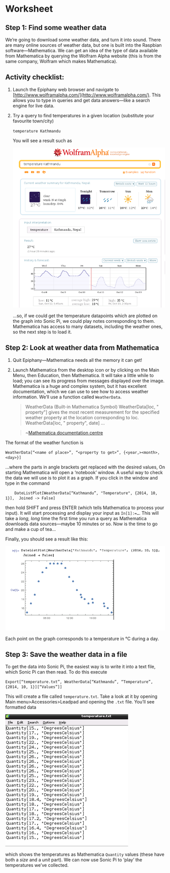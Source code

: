 # Worksheet
## Step 1: Find some weather data

We’re going to download some weather data, and turn it into sound. There are many online sources of weather data, but one is built into the Raspbian software—Mathematica. We can get an idea of the type of data available from Mathematica by querying the Wolfram Alpha website (this is from the same company, Wolfram which makes Mathematica).

## Activity checklist:

1. Launch the Epiphany web browser and navigate to [http://www.wolframalpha.com/](http://www.wolframalpha.com/). This allows you to type in queries and get data answers—like a search engine for live data. 
1. Try a query to find temperatures in a given location (substitute your favourite town/city)

    `temperature Kathmandu`
    
    You will see a result such as
    
    ![](images/wolframalpha.png)

    …so, if we could get the temperature datapoints which are plotted on the graph into Sonic Pi, we could play notes corresponding to them. Mathematica has access to many datasets, including the weather ones, so the next step is to load it.
    
## Step 2: Look at weather data from Mathematica

1. Quit Epiphany—Mathematica needs all the memory it can get!
2. Launch Mathematica from the desktop icon or by clicking on the Main Menu, then Education, then Mathematica. It will take a little while to load; you can see its progress from messages displayed over the image.
    Mathematica is a huge and complex system, but it has excellent documentation, which we can use to see how to access weather information. We’ll use a function called `WeatherData`.
    
    >WeatherData   (Built-in Mathematica Symbol)
WeatherData[loc, " property"] gives the most recent measurement for the specified weather property at the location corresponding to loc. WeatherData[loc, " property", date] ...

    >~[Mathematica documentation centre](http://reference.wolfram.com/documentation-search.html?query=weatherdata)
    
The format of the weather function is

```
WeatherData[“<name of place>”, “<property to get>”, {<year,><month>,<day>}]
```
 …where the parts in angle brackets get replaced with the desired values, 
 On starting Mathematica will open a ‘notebook’ window. A useful way to check the data we will use is to plot it as a graph. If you click in the window and type in the command
 
```
 	DateListPlot[WeatherData[“Kathmandu”, "Temperature", {2014, 10, 1}],  Joined -> False]
```
 	
then hold SHIFT and press ENTER (which tells Mathematica to process your input). It will start processing and display your input as `In[1]:=…`. This will take a _long, long_ time the first time you run a query as Mathematica downloads data sources—maybe 10 minutes or so. Now is the time to go and make a cup of tea…

Finally, you should see a result like this:

![](images/temp-graph.png)

Each point on the graph corresponds to a temperature in °C during a day. 

## Step 3: Save the weather data in a file

To get the data into Sonic Pi, the easiest way is to write it into a text file, which Sonic Pi can then read. To do this execute

```
Export[“temperature.txt”, WeatherData[“Kathmandu”, “Temperature”, {2014, 10, 1}][“Values”]]
```

This will create a file called `temperature.txt`. Take a look at it by opening Main menu>Accessories>Leadpad and opening the `.txt` file. You’ll see formatted data

![](images/temperatures.png)

which shows the temperatures as Mathematica `Quantity` values (these have both a _size_ and a _unit_ part). We can now use Sonic Pi to ‘play’ the temperatures we’ve collected.


